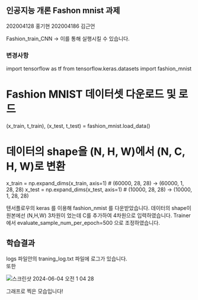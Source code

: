## 인공지능 개론 Fashon mnist 과제
202004128 홍기현
202004186 김근언

Fashion_train_CNN -> 이를 통해 실행시킬 수 있습니다. 

### 변경사항

import tensorflow as tf
from tensorflow.keras.datasets import fashion_mnist

# Fashion MNIST 데이터셋 다운로드 및 로드
(x_train, t_train), (x_test, t_test) = fashion_mnist.load_data()

# 데이터의 shape을 (N, H, W)에서 (N, C, H, W)로 변환
x_train = np.expand_dims(x_train, axis=1)  # (60000, 28, 28) -> (60000, 1, 28, 28)
x_test = np.expand_dims(x_test, axis=1)    # (10000, 28, 28) -> (10000, 1, 28, 28)

텐서플로우의 keras 를 이용해 fashion_nmist 를 다운받았습니다. 
데이터의 shape이 원본에선 (N,H,W) 3차원이 었는데 C를 추가하여 4차원으로 입력하였습니다. 
Trainer 에서 evaluate_sample_num_per_epoch=500 으로 조정하였습니다. 

## 학습결과
logs 파일안의 traning_log.txt 파일에 로그가 있습니다.  
또한 

![스크린샷 2024-06-04 오전 1 04 28](https://github.com/kimgeuneon/circle-root/assets/127713112/8ae15381-97d1-4c88-abcd-e31e08e1d8d1)

그래프로 찍은 모습입니다! 

